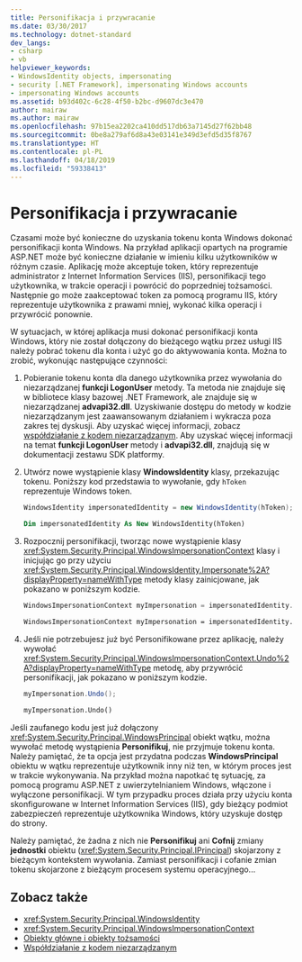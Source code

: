 ```yaml
---
title: Personifikacja i przywracanie
ms.date: 03/30/2017
ms.technology: dotnet-standard
dev_langs:
- csharp
- vb
helpviewer_keywords:
- WindowsIdentity objects, impersonating
- security [.NET Framework], impersonating Windows accounts
- impersonating Windows accounts
ms.assetid: b93d402c-6c28-4f50-b2bc-d9607dc3e470
author: mairaw
ms.author: mairaw
ms.openlocfilehash: 97b15ea2202ca410dd517db63a7145d27f62bb48
ms.sourcegitcommit: 0be8a279af6d8a43e03141e349d3efd5d35f8767
ms.translationtype: HT
ms.contentlocale: pl-PL
ms.lasthandoff: 04/18/2019
ms.locfileid: "59338413"
---
```

# <a name="impersonating-and-reverting"></a>Personifikacja i przywracanie
Czasami może być konieczne do uzyskania tokenu konta Windows dokonać personifikacji konta Windows. Na przykład aplikacji opartych na programie ASP.NET może być konieczne działanie w imieniu kilku użytkowników w różnym czasie. Aplikację może akceptuje token, który reprezentuje administrator z Internet Information Services (IIS), personifikacji tego użytkownika, w trakcie operacji i powrócić do poprzedniej tożsamości. Następnie go może zaakceptować token za pomocą programu IIS, który reprezentuje użytkownika z prawami mniej, wykonać kilka operacji i przywrócić ponownie.  
  
 W sytuacjach, w której aplikacja musi dokonać personifikacji konta Windows, który nie został dołączony do bieżącego wątku przez usługi IIS należy pobrać tokenu dla konta i użyć go do aktywowania konta. Można to zrobić, wykonując następujące czynności:  
  
1. Pobieranie tokenu konta dla danego użytkownika przez wywołania do niezarządzanej **funkcji LogonUser** metody. Ta metoda nie znajduje się w bibliotece klasy bazowej .NET Framework, ale znajduje się w niezarządzanej **advapi32.dll**. Uzyskiwanie dostępu do metody w kodzie niezarządzanym jest zaawansowanym działaniem i wykracza poza zakres tej dyskusji. Aby uzyskać więcej informacji, zobacz [współdziałanie z kodem niezarządzanym](../../../docs/framework/interop/index.md). Aby uzyskać więcej informacji na temat **funkcji LogonUser** metody i **advapi32.dll**, znajdują się w dokumentacji zestawu SDK platformy.  
  
2. Utwórz nowe wystąpienie klasy **WindowsIdentity** klasy, przekazując tokenu. Poniższy kod przedstawia to wywołanie, gdy `hToken` reprezentuje Windows token.  
  
    ```csharp  
    WindowsIdentity impersonatedIdentity = new WindowsIdentity(hToken);  
    ```  
  
    ```vb  
    Dim impersonatedIdentity As New WindowsIdentity(hToken)  
    ```  
  
3. Rozpocznij personifikacji, tworząc nowe wystąpienie klasy <xref:System.Security.Principal.WindowsImpersonationContext> klasy i inicjując go przy użyciu <xref:System.Security.Principal.WindowsIdentity.Impersonate%2A?displayProperty=nameWithType> metody klasy zainicjowane, jak pokazano w poniższym kodzie.  
  
    ```csharp  
    WindowsImpersonationContext myImpersonation = impersonatedIdentity.Impersonate();  
    ```  
  
    ```vb  
    WindowsImpersonationContext myImpersonation = impersonatedIdentity.Impersonate()  
    ```  
  
4. Jeśli nie potrzebujesz już być Personifikowane przez aplikację, należy wywołać <xref:System.Security.Principal.WindowsImpersonationContext.Undo%2A?displayProperty=nameWithType> metodę, aby przywrócić personifikacji, jak pokazano w poniższym kodzie.  
  
    ```csharp  
    myImpersonation.Undo();  
    ```  
  
    ```vb  
    myImpersonation.Undo()  
    ```  
  
 Jeśli zaufanego kodu jest już dołączony <xref:System.Security.Principal.WindowsPrincipal> obiekt wątku, można wywołać metodę wystąpienia **Personifikuj**, nie przyjmuje tokenu konta. Należy pamiętać, że ta opcja jest przydatna podczas **WindowsPrincipal** obiektu w wątku reprezentuje użytkownik inny niż ten, w którym proces jest w trakcie wykonywania. Na przykład można napotkać tę sytuację, za pomocą programu ASP.NET z uwierzytelnianiem Windows, włączone i wyłączone personifikacji. W tym przypadku proces działa przy użyciu konta skonfigurowane w Internet Information Services (IIS), gdy bieżący podmiot zabezpieczeń reprezentuje użytkownika Windows, który uzyskuje dostęp do strony.  
  
 Należy pamiętać, że żadna z nich nie **Personifikuj** ani **Cofnij** zmiany **jednostki** obiektu (<xref:System.Security.Principal.IPrincipal>) skojarzony z bieżącym kontekstem wywołania. Zamiast personifikacji i cofanie zmian tokenu skojarzone z bieżącym procesem systemu operacyjnego...  
  
## <a name="see-also"></a>Zobacz także

- <xref:System.Security.Principal.WindowsIdentity>
- <xref:System.Security.Principal.WindowsImpersonationContext>
- [Obiekty główne i obiekty tożsamości](../../../docs/standard/security/principal-and-identity-objects.md)
- [Współdziałanie z kodem niezarządzanym](../../../docs/framework/interop/index.md)
